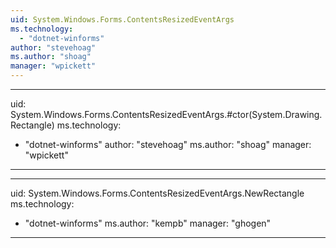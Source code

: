 ```yaml
---
uid: System.Windows.Forms.ContentsResizedEventArgs
ms.technology: 
  - "dotnet-winforms"
author: "stevehoag"
ms.author: "shoag"
manager: "wpickett"
---
```


---
uid: System.Windows.Forms.ContentsResizedEventArgs.#ctor(System.Drawing.Rectangle)
ms.technology: 
  - "dotnet-winforms"
author: "stevehoag"
ms.author: "shoag"
manager: "wpickett"
---

---
uid: System.Windows.Forms.ContentsResizedEventArgs.NewRectangle
ms.technology: 
  - "dotnet-winforms"
ms.author: "kempb"
manager: "ghogen"
---
